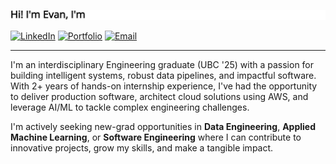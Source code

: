 [![Animated welcome message](./typewriter.gif)](https://evanrichardson.dev)

<p align="left">
  <a href="https://www.linkedin.com/in/evan-ewald-richardson/" target="_blank"><img src="https://img.shields.io/badge/LinkedIn-0077B5?style=for-the-badge&logo=linkedin&logoColor=white&height=30" alt="LinkedIn"/></a> 
  <a href="https://evanrichardson.dev" target="_blank"><img src="https://img.shields.io/badge/Portfolio-evanrichardson.dev-1DB954?style=for-the-badge&logo=world&logoColor=white&height=30" alt="Portfolio"/></a> 
  <a href="mailto:evanrichardson.dev@gmail.com"><img src="https://img.shields.io/badge/Email_Me-D14836?style=for-the-badge&logo=gmail&logoColor=white&height=30" alt="Email"/></a>
</p>

---

I'm an interdisciplinary Engineering graduate (UBC '25) with a passion for building intelligent systems, robust data pipelines, and impactful software. With 2+ years of hands-on internship experience, I've had the opportunity to deliver production software, architect cloud solutions using AWS, and leverage AI/ML to tackle complex engineering challenges.

I'm actively seeking new-grad opportunities in **Data Engineering**, **Applied Machine Learning**, or **Software Engineering** where I can contribute to innovative projects, grow my skills, and make a tangible impact.
